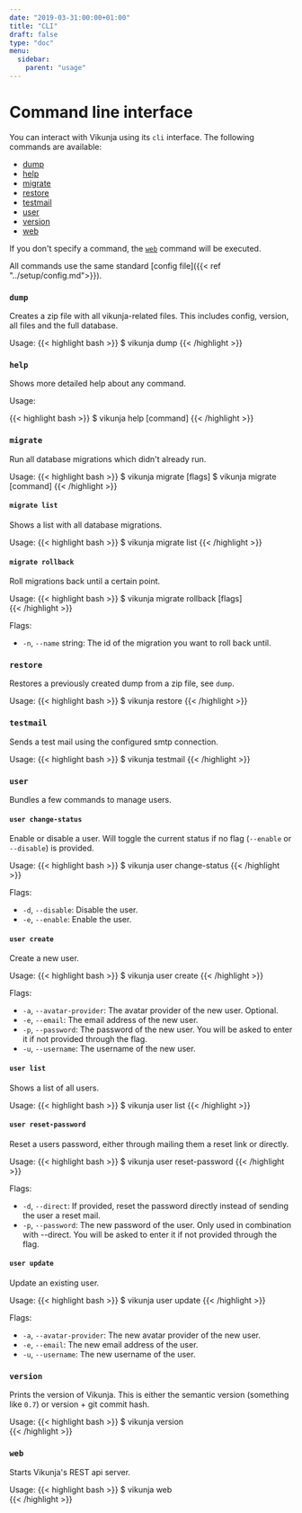 ```yaml
---
date: "2019-03-31:00:00+01:00"
title: "CLI"
draft: false
type: "doc"
menu:
  sidebar:
    parent: "usage"
---
```


# Command line interface

You can interact with Vikunja using its `cli` interface. 
The following commands are available:

* [dump](#dump)
* [help](#help)
* [migrate](#migrate)
* [restore](#restore)
* [testmail](#testmail)
* [user](#user)
* [version](#version)
* [web](#web)

If you don't specify a command, the [`web`](#web) command will be executed.

All commands use the same standard [config file]({{< ref "../setup/config.md">}}).

### `dump`

Creates a zip file with all vikunja-related files.
This includes config, version, all files and the full database.

Usage:
{{< highlight bash >}}
$ vikunja dump
{{< /highlight >}}

### `help`

Shows more detailed help about any command.

Usage:

{{< highlight bash >}}
$ vikunja help [command]
{{< /highlight >}}

### `migrate`

Run all database migrations which didn't already run.

Usage:
{{< highlight bash >}}
$ vikunja migrate [flags]
$ vikunja migrate [command]
{{< /highlight >}}

#### `migrate list`

Shows a list with all database migrations.

Usage:
{{< highlight bash >}}
$ vikunja migrate list
{{< /highlight >}}

#### `migrate rollback`

Roll migrations back until a certain point.

Usage:
{{< highlight bash >}}
$ vikunja migrate rollback [flags]    
{{< /highlight >}}

Flags:
* `-n`, `--name` string: The id of the migration you want to roll back until.
 
### `restore`

Restores a previously created dump from a zip file, see `dump`.

Usage:
{{< highlight bash >}}
$ vikunja restore <path to dump zip file>
{{< /highlight >}}

### `testmail`

Sends a test mail using the configured smtp connection.

Usage:
{{< highlight bash >}}
$ vikunja testmail <email to send the test mail to>
{{< /highlight >}}

### `user`

Bundles a few commands to manage users.

#### `user change-status`

Enable or disable a user. Will toggle the current status if no flag (`--enable` or `--disable`) is provided.

Usage:
{{< highlight bash >}}
$ vikunja user change-status <user id> <flags>
{{< /highlight >}}

Flags:
* `-d`, `--disable`: Disable the user.
* `-e`, `--enable`: Enable the user.

#### `user create`

Create a new user.

Usage:
{{< highlight bash >}}
$ vikunja user create <flags>
{{< /highlight >}}

Flags:
* `-a`, `--avatar-provider`: The avatar provider of the new user. Optional.
* `-e`, `--email`: The email address of the new user.
* `-p`, `--password`: The password of the new user. You will be asked to enter it if not provided through the flag.
* `-u`, `--username`: The username of the new user.

#### `user list`

Shows a list of all users.

Usage:
{{< highlight bash >}}
$ vikunja user list
{{< /highlight >}}

#### `user reset-password`

Reset a users password, either through mailing them a reset link or directly.

Usage:
{{< highlight bash >}}
$ vikunja user reset-password <flags>
{{< /highlight >}}

Flags:
* `-d`, `--direct`: If provided, reset the password directly instead of sending the user a reset mail.
* `-p`, `--password`: The new password of the user. Only used in combination with --direct. You will be asked to enter it if not provided through the flag.

#### `user update`

Update an existing user.

Usage:
{{< highlight bash >}}
$ vikunja user update <user id>
{{< /highlight >}}

Flags:
* `-a`, `--avatar-provider`: The new avatar provider of the new user.
* `-e`, `--email`: The new email address of the user.
* `-u`, `--username`: The new username of the user.

### `version`

Prints the version of Vikunja.
This is either the semantic version (something like `0.7`) or version + git commit hash.

Usage:
{{< highlight bash >}}
$ vikunja version    
{{< /highlight >}}

### `web`

Starts Vikunja's REST api server.

Usage:
{{< highlight bash >}}
$ vikunja web    
{{< /highlight >}}
